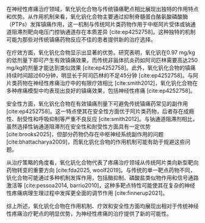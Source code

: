 在神经性疼痛治疗领域，氧化钒化合物与传统镇痛靶点相比展现出独特的作用特点和优势。从作用机制来看，氧化钒化合物主要通过抑制脊髓蛋白酪氨酸磷酸酶（PTPs）发挥镇痛作用，这一机制与传统阿片类药物作用于中枢阿片受体或钠通道阻滞剂靶向电压门控钠通道存在本质差异 [cite:ep4252758]。这种独特的机制可能为那些对传统镇痛药物反应不佳的患者提供新的治疗选择。

在疗效方面，氧化钒化合物显示出显著的优势。研究表明，氧化钒在0.97 mg/kg的低剂量下即可产生有效镇痛效果，而传统非甾体抗炎药如阿司匹林需要高达250 mg/kg的剂量才能达到类似效果 [cite:ep4252758]。此外，氧化钒化合物的镇痛持续时间超过60分钟，明显长于阿司匹林的不足45分钟 [cite:ep4252758]。与阿片类药物在神经性疼痛治疗中的有限疗效相比 [cite:smith2012]，氧化钒化合物在多种疼痛模型中均表现出良好的镇痛效果，包括神经性疼痛 [cite:ep4252758]。

安全性方面，氧化钒化合物在有效镇痛剂量下可避免传统镇痛药常见的副作用 [cite:ep4252758]。这一特点使其在安全性方面优于阿片类药物，后者存在成瘾性、耐受性和呼吸抑制等严重不良反应 [cite:smith2012]。与钠通道阻滞剂相比，虽然选择性钠通道阻滞剂在安全性和耐受性方面具有一定优势 [cite:brooks2025]，但部分药物仍存在中枢神经系统副作用的问题 [cite:bhattacharya2009]，而氧化钒化合物的作用机制可能有助于规避这些问题。

从治疗策略的角度看，氧化钒化合物代表了疼痛治疗领域从传统阿片类向新型靶向药物转变的重要方向 [cite:fda2025, woolf2019]。与传统的单一靶点药物不同，钒化合物可能通过多种机制发挥作用，包括酶抑制、磷酸盐类似物作用和信号通路激活等 [cite:pessoa2014, barrio2010]，这种多靶点特性可能使其在复杂的神经性疼痛病理生理过程中发挥更全面的调节作用 [cite:finnerup2021]。

综上所述，氧化钒化合物在作用机制、疗效和安全性方面均展现出相对于传统神经性疼痛治疗靶点的明显优势，为神经性疼痛的治疗提供了新的可能性。